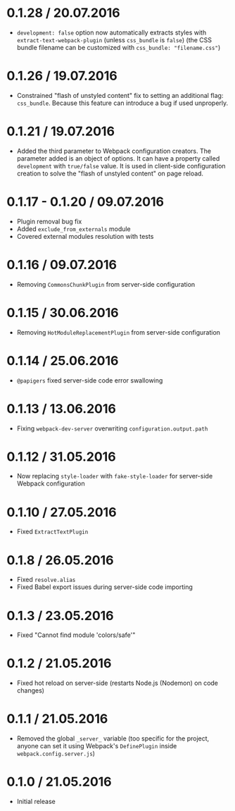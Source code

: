 0.1.28 / 20.07.2016
===================

  * `development: false` option now automatically extracts styles with `extract-text-webpack-plugin` (unless `css_bundle` is `false`) (the CSS bundle filename can be customized with `css_bundle: "filename.css"`)

0.1.26 / 19.07.2016
===================

  * Constrained "flash of unstyled content" fix to setting an additional flag: `css_bundle`. Because this feature can introduce a bug if used unproperly.

0.1.21 / 19.07.2016
===================

  * Added the third parameter to Webpack configuration creators. The parameter added is an object of options. It can have a property called `development` with `true/false` value. It is used in client-side configuration creation to solve the "flash of unstyled content" on page reload.

0.1.17 - 0.1.20 / 09.07.2016
===================

  * Plugin removal bug fix
  * Added `exclude_from_externals` module
  * Covered external modules resolution with tests

0.1.16 / 09.07.2016
===================

  * Removing `CommonsChunkPlugin` from server-side configuration

0.1.15 / 30.06.2016
==================

  * Removing `HotModuleReplacementPlugin` from server-side configuration

0.1.14 / 25.06.2016
==================

  * `@papigers` fixed server-side code error swallowing

0.1.13 / 13.06.2016
==================

  * Fixing `webpack-dev-server` overwriting `configuration.output.path`

0.1.12 / 31.05.2016
==================

  * Now replacing `style-loader` with `fake-style-loader` for server-side Webpack configuration

0.1.10 / 27.05.2016
==================

  * Fixed `ExtractTextPlugin`

0.1.8 / 26.05.2016
==================

  * Fixed `resolve.alias`
  * Fixed Babel export issues during server-side code importing

0.1.3 / 23.05.2016
==================

  * Fixed "Cannot find module 'colors/safe'"

0.1.2 / 21.05.2016
==================

  * Fixed hot reload on server-side (restarts Node.js (Nodemon) on code changes)

0.1.1 / 21.05.2016
==================

  * Removed the global `_server_` variable (too specific for the project, anyone can set it using Webpack's `DefinePlugin` inside `webpack.config.server.js`)

0.1.0 / 21.05.2016
==================

  * Initial release